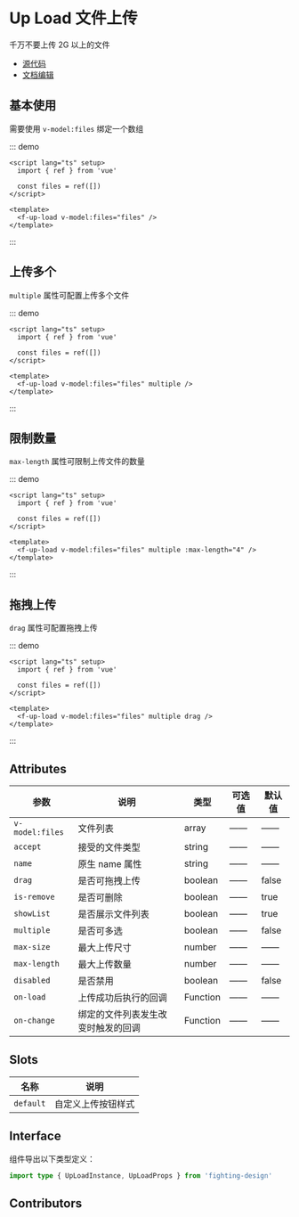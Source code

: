 # Up Load 文件上传

千万不要上传 2G 以上的文件

- [源代码](https://github.com/FightingDesign/fighting-design/tree/master/packages/fighting-design/up-load)
- [文档编辑](https://github.com/FightingDesign/fighting-design/blob/master/docs/docs/components/up-load.md)

## 基本使用

需要使用 `v-model:files` 绑定一个数组

::: demo

```vue
<script lang="ts" setup>
  import { ref } from 'vue'

  const files = ref([])
</script>

<template>
  <f-up-load v-model:files="files" />
</template>
```

:::

## 上传多个

`multiple` 属性可配置上传多个文件

::: demo

```vue
<script lang="ts" setup>
  import { ref } from 'vue'

  const files = ref([])
</script>

<template>
  <f-up-load v-model:files="files" multiple />
</template>
```

:::

## 限制数量

`max-length` 属性可限制上传文件的数量

::: demo

```vue
<script lang="ts" setup>
  import { ref } from 'vue'

  const files = ref([])
</script>

<template>
  <f-up-load v-model:files="files" multiple :max-length="4" />
</template>
```

:::

## 拖拽上传

`drag` 属性可配置拖拽上传

::: demo

```vue
<script lang="ts" setup>
  import { ref } from 'vue'

  const files = ref([])
</script>

<template>
  <f-up-load v-model:files="files" multiple drag />
</template>
```

:::

## Attributes

| 参数            | 说明                               | 类型     | 可选值 | 默认值 |
| --------------- | ---------------------------------- | -------- | ------ | ------ |
| `v-model:files` | 文件列表                           | array    | ——     | ——     |
| `accept`        | 接受的文件类型                     | string   | ——     | ——     |
| `name`          | 原生 name 属性                     | string   | ——     | ——     |
| `drag`          | 是否可拖拽上传                     | boolean  | ——     | false  |
| `is-remove`     | 是否可删除                         | boolean  | ——     | true   |
| `showList`      | 是否展示文件列表                   | boolean  | ——     | true   |
| `multiple`      | 是否可多选                         | boolean  | ——     | false  |
| `max-size`      | 最大上传尺寸                       | number   | ——     | ——     |
| `max-length`    | 最大上传数量                       | number   | ——     | ——     |
| `disabled`      | 是否禁用                           | boolean  | ——     | false  |
| `on-load`       | 上传成功后执行的回调               | Function | ——     | ——     |
| `on-change`     | 绑定的文件列表发生改变时触发的回调 | Function | ——     | ——     |

## Slots

| 名称      | 说明               |
| --------- | ------------------ |
| `default` | 自定义上传按钮样式 |

## Interface

组件导出以下类型定义：

```ts
import type { UpLoadInstance, UpLoadProps } from 'fighting-design'
```

## Contributors

<a href="https://github.com/Tyh2001" target="_blank">
  <f-avatar round src="https://avatars.githubusercontent.com/u/73180970?v=4" />
</a>
